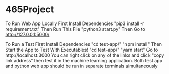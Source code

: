 # 465Project

To Run Web App Locally
First Install Dependencies
"pip3 install -r requirement.txt"
Then Run This File
"python3 start.py"
Then Go to http://127.0.0.1:5000/

To Run a Test
First Install Dependencies
"cd test-app/"
"npm install"
Then Start the App to Test With Executables!
"cd test-app/"
"yarn start"
Go to http://localhost:3000
You can right click on any of the links and click "copy link address" then test it in the machine learning application.
Both test app and python web app should be run in separate terminals simultaneously

